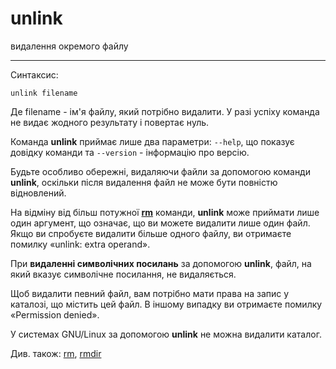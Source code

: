 # unlink

видалення окремого файлу

---

Синтаксис:

    unlink filename

Де filename - ім'я файлу, який потрібно видалити. У разі успіху команда не видає жодного результату і повертає нуль.

Команда **unlink** приймає лише два параметри: `--help`, що показує довідку команди та `--version` - інформацію про версію.

Будьте особливо обережні, видаляючи файли за допомогою команди **unlink**, оскільки після видалення файл не може бути повністю відновлений.

На відміну від більш потужної **[rm](../rm)** команди, **unlink** може приймати лише один аргумент, що означає, що ви можете видалити лише один файл. Якщо ви спробуєте видалити більше одного файлу, ви отримаєте помилку «unlink: extra operand».

При **видаленні символічних посилань** за допомогою **unlink**, файл, на який вказує символічне посилання, не видаляється.

Щоб видалити певний файл, вам потрібно мати права на запис у каталозі, що містить цей файл. В іншому випадку ви отримаєте помилку «Permission denied».

У системах GNU/Linux за допомогою **unlink** не можна видалити каталог.

Див. також: [rm](../rm), [rmdir](../rmdir)
